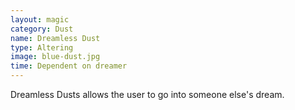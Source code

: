```yaml
---
layout: magic
category: Dust
name: Dreamless Dust
type: Altering
image: blue-dust.jpg
time: Dependent on dreamer
---
```


Dreamless Dusts allows the user to go into someone else's dream.

